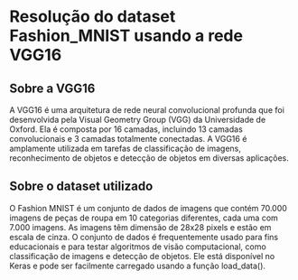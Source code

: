 # Resolução do dataset Fashion_MNIST usando a rede VGG16

## Sobre a VGG16
A VGG16 é uma arquitetura de rede neural convolucional profunda que foi desenvolvida pela Visual Geometry Group (VGG) da Universidade de Oxford. Ela é composta por 16 camadas, incluindo 13 camadas convolucionais e 3 camadas totalmente conectadas. A VGG16 é amplamente utilizada em tarefas de classificação de imagens, reconhecimento de objetos e detecção de objetos em diversas aplicações.
## Sobre o dataset utilizado
O Fashion MNIST é um conjunto de dados de imagens que contém 70.000 imagens de peças de roupa em 10 categorias diferentes, cada uma com 7.000 imagens. As imagens têm dimensão de 28x28 pixels e estão em escala de cinza. O conjunto de dados é frequentemente usado para fins educacionais e para testar algoritmos de visão computacional, como classificação de imagens e detecção de objetos. Ele está disponível no Keras e pode ser facilmente carregado usando a função load_data().
